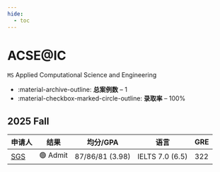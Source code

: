 ```yaml
---
hide:
  - toc
---
```


# ACSE@IC

`MS` Applied Computational Science and Engineering

<div class="grid cards" markdown>

- :material-archive-outline: __总案例数__ – 1
- :material-checkbox-marked-circle-outline: __录取率__ – 100%
</div>

## 2025 Fall

| 申请人 | 结果 | 均分/GPA | 语言 | GRE |
| --- | --- | --- | --- | --- |
| [SGS](../../../applications/2025Fall/18_SGS.md) | :green_circle: Admit | 87/86/81 (3.98) | IELTS 7.0 (6.5) | 322 |
